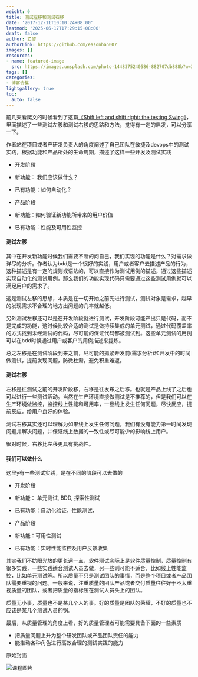 ```yaml
---
weight: 0
title: 测试左移和测试右移
date: '2017-12-11T10:10:24+08:00'
lastmod: '2025-06-17T17:29:15+08:00'
draft: false
author: 乙醇
authorLink: https://github.com/easonhan007
images: []
resources:
- name: featured-image
  src: https://images.unsplash.com/photo-1448375240586-882707db888b?w=300
tags: []
categories:
- 博客合集
lightgallery: true
toc:
  auto: false
---
```




前几天看爬文的时候看到了这篇[《Shift left and shift right: the testing Swing》](https://blog.hiptest.net/2015/06/26/shift-left-and-shift-right-the-testing-swing/)，里面描述了一些测试左移和测试右移的思路和方法，觉得有一定的启发，可以分享一下。

作者站在项目或者产研发负责人的角度阐述了自己团队在敏捷及devops中的测试实践，根据功能和产品所处的生命周期，描述了这样一些开发及测试实践

* 开发阶段
 * 新功能： 我们应该做什么？
 * 已有功能：如何自动化？


* 产品阶段
 * 新功能：如何验证新功能所带来的用户价值
 * 已有功能：性能及可用性监控


#### 测试左移

其中在开发新功能时候我们需要不断的问自己，我们实现的功能是什么？对需求做详尽的分析。作者认为bdd是一个很好的实践，用户或者客户去描述产品的行为，这种描述是有一定的规则或语法的，可以直接作为测试用例的描述，通过这些描述实现自动化的测试用例，那么我们的功能实现代码只需要通过这些测试用例就可以满足用户的需求了。

这是测试左移的思想，本质是在一切开始之前先进行测试，测试对象是需求，越早的发现需求不合理的地方出问题的几率就越低。

另外测试左移还可以是在开发阶段就进行测试，开发阶段可能产出只是代码，而不是完成的功能，这时候比较合适的测试是做持续集成的单元测试，通过代码覆盖率的方式找到未经测试的代码，尽可能的保证代码都被测试到。这些单元测试的用例可以在bdd时候通过用户或客户的用例描述来提炼。

总之左移是在测试阶段到来之前，尽可能的抓紧开发前(需求分析)和开发中的时间做测试，提前发现问题，防微杜渐，避免积重难返。

#### 测试右移

左移是往测试之前的开发阶段移，右移是往发布之后移。也就是产品上线了之后也可以进行一些测试活动。当然在生产环境直接做测试是不推荐的，但是我们可以在生产环境做监控，监控线上性能和可用率，一旦线上发生任何问题，尽快反应，提前反应，给用户良好的体验。

测试右移其实还可以理解为如果线上发生任何问题，我们有没有能力第一时间发现问题并解决问题，并保证线上数据的一致性或尽可能少的影响线上用户。

很对时候，右移比左移更具有挑战性。

#### 我们可以做什么

这里y有一些测试实践，是在不同的阶段可以去做的

* 开发阶段
 * 新功能： 单元测试, BDD, 探索性测试
 * 已有功能：自动化验证，性能测试，


* 产品阶段
 * 新功能：可用性测试
 * 已有功能：实时性能监控及用户反馈收集

其实我们不妨眼光放的更长远一点，软件测试实际上是软件质量控制，质量控制有很多实践，一些实践适合测试人员去做，另一些则可能不适合，比如线上性能监控，比如单元测试等。所以质量不只是测试团队的事情，而是整个项目或者产品团队需要重视的问题。一般来说，注重质量的团队产品或者交付质量往往好于不太重视质量的团队，或者把质量的指标压在测试人员头上的团队。

质量无小事，质量也不是某几个人的事。好的质量是团队的荣耀，不好的质量也不应该是某几个测试人员的锅。

最后，从质量管理的角度上看，好的质量管理者可能需要具备下面的一些素质

* 把质量问题上升为整个研发团队或产品团队责任的能力
* 能推动各种角色进行高效合理的测试实践的能力




原始封面

![课程图片](https://images.unsplash.com/photo-1448375240586-882707db888b?w=300)

